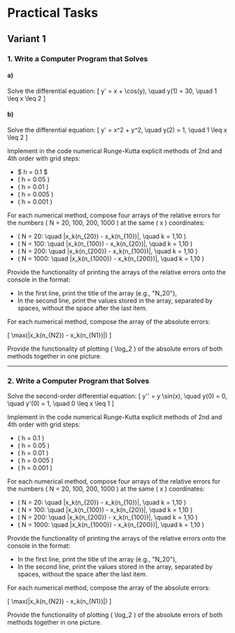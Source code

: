 # Practical Tasks

## Variant 1

### 1. Write a Computer Program that Solves

#### a) 
Solve the differential equation:
\[
y' = x + \cos(y), \quad y(1) = 30, \quad 1 \leq x \leq 2
\]

#### b)
Solve the differential equation:
\[
y' = x^2 + y^2, \quad y(2) = 1, \quad 1 \leq x \leq 2
\]

Implement in the code numerical Runge-Kutta explicit methods of 2nd and 4th order with grid steps:
- $ h = 0.1 $
- \( h = 0.05 \)
- \( h = 0.01 \)
- \( h = 0.005 \)
- \( h = 0.001 \)

For each numerical method, compose four arrays of the relative errors for the numbers \( N = 20, 100, 200, 1000 \) at the same \( x \) coordinates:

- \( N = 20: \quad |x_k(n_{20}) - x_k(n_{10})|, \quad k = 1,10 \)
- \( N = 100: \quad |x_k(n_{100}) - x_k(n_{20})|, \quad k = 1,10 \)
- \( N = 200: \quad |x_k(n_{200}) - x_k(n_{100})|, \quad k = 1,10 \)
- \( N = 1000: \quad |x_k(n_{1000}) - x_k(n_{200})|, \quad k = 1,10 \)

Provide the functionality of printing the arrays of the relative errors onto the console in the format:

- In the first line, print the title of the array (e.g., "N_20"),
- In the second line, print the values stored in the array, separated by spaces, without the space after the last item.

For each numerical method, compose the array of the absolute errors:

\[
\max(|x_k(n_{N2}) - x_k(n_{N1})|)
\]

Provide the functionality of plotting \( \log_2 \) of the absolute errors of both methods together in one picture.

---

### 2. Write a Computer Program that Solves

Solve the second-order differential equation:
\[
y'' = y \sin(x), \quad y(0) = 0, \quad y'(0) = 1, \quad 0 \leq x \leq 1
\]

Implement in the code numerical Runge-Kutta explicit methods of 2nd and 4th order with grid steps:
- \( h = 0.1 \)
- \( h = 0.05 \)
- \( h = 0.01 \)
- \( h = 0.005 \)
- \( h = 0.001 \)

For each numerical method, compose four arrays of the relative errors for the numbers \( N = 20, 100, 200, 1000 \) at the same \( x \) coordinates:

- \( N = 20: \quad |x_k(n_{20}) - x_k(n_{10})|, \quad k = 1,10 \)
- \( N = 100: \quad |x_k(n_{100}) - x_k(n_{20})|, \quad k = 1,10 \)
- \( N = 200: \quad |x_k(n_{200}) - x_k(n_{100})|, \quad k = 1,10 \)
- \( N = 1000: \quad |x_k(n_{1000}) - x_k(n_{200})|, \quad k = 1,10 \)

Provide the functionality of printing the arrays of the relative errors onto the console in the format:

- In the first line, print the title of the array (e.g., "N_20"),
- In the second line, print the values stored in the array, separated by spaces, without the space after the last item.

For each numerical method, compose the array of the absolute errors:

\[
\max(|x_k(n_{N2}) - x_k(n_{N1})|)
\]

Provide the functionality of plotting \( \log_2 \) of the absolute errors of both methods together in one picture.